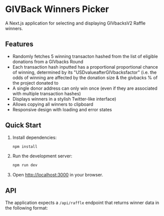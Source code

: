 # GIVBack Winners Picker

A Next.js application for selecting and displaying GIVbacksV2 Raffle winners.

## Features

- Randomly fetches 5 winning transacton hashed from the list of eligible donations from a GIVbacks Round
- Each transaction hash inputted has a proportional proportional chance of winning, determined by its "USDvalueafterGIVbacksfactor" (i.e. the odds of winning are affected by the donation size & the givbacks % of the project donated to
- A single donor address can only win once (even if they are associated with multiple transaction hashes)
- Displays winners in a stylish Twitter-like interface)
- Allows copying all winners to clipboard
- Responsive design with loading and error states

## Quick Start

1. Install dependencies:
   ```bash
   npm install
   ```

2. Run the development server:
   ```bash
   npm run dev
   ```

3. Open [http://localhost:3000](http://localhost:3000) in your browser.

## API

The application expects a `/api/raffle` endpoint that returns winner data in the following format:
